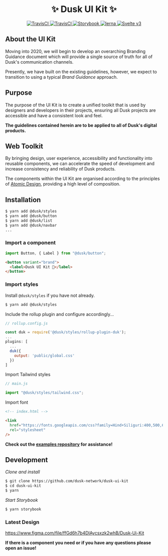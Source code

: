 # <div align="center">:sparkles: Dusk UI Kit :sparkles:</div>

<div align="center"><a href="https://npm.dusk.network:4873">
  <img src="https://img.shields.io/npm/v/@dusk/helpers.svg?registry_uri=https://npm.dusk.network:4873" alt="TravisCI">
</a>
<a href="https://travis-ci.com/dusk-network/dusk-ui-kit">
  <img src="https://travis-ci.com/dusk-network/dusk-ui-kit.svg?token=epVgoKeysWpeWXA7Vyxt&amp;branch=master" alt="TravisCI">
</a> <a href="https://dusk-network.github.io/dusk-ui-kit">
  <img src="https://cdn.jsdelivr.net/gh/storybookjs/brand@master/badge/badge-storybook.svg" alt="Storybook">
</a>
<a href="https://lerna.js.org/">
  <img src="https://img.shields.io/badge/maintained%20with-lerna-cc00ff.svg" alt="lerna">
</a>
<a href="https://svelte.dev">
  <img src="https://img.shields.io/badge/svelte-v3-red.svg" alt="Svelte v3">
</a></div>

## About the UI Kit

Moving into 2020, we will begin to develop an overarching Branding Guidance document which will provide a single source of truth for all of Dusk's communication channels.

Presently, we have built on the existing guidelines, however, we expect to transition to using a typical _Brand Guidance_ approach.

## Purpose

The purpose of the UI Kit is to create a unified toolkit that is used by designers and developers in their projects, ensuring all Dusk projects are accessible and have a consistent look and feel.

**The guidelines contained herein are to be applied to all of Dusk's digital products.**

## Web Toolkit

By bringing design, user experience, accessibility and functionality into reusable components, we can accelerate the speed of development and increase consistency and reliability of Dusk products.

The components within the UI Kit are organised according to the principles of [Atomic Design](https://bradfrost.com/blog/post/atomic-web-design/), providing a high level of composition.

## Installation

```bash
$ yarn add @dusk/styles
$ yarn add @dusk/button
$ yarn add @dusk/list
$ yarn add @dusk/navbar
...
```

### Import a component

```javascript
import Button, { Label } from "@dusk/button";
```

```html
<button variant="brand">
  <label>Dusk UI Kit 🚀</label>
</button>
```

### Import styles

Install `@dusk/styles` if you have not already.

```bash
$ yarn add @dusk/styles
```

Include the rollup plugin and configure accordingly...

```javascript
// rollup.config.js

const duk = require('@dusk/styles/rollup-plugin-duk');
...
plugins: [
  ...
  duk({
    output: 'public/global.css'
  })
]
```

Import Tailwind styles

```javascript
// main.js

import "@dusk/styles/tailwind.css";
```

Import font

```html
<!-- index.html -->

<link
  href="https://fonts.googleapis.com/css?family=Hind+Siliguri:400,500,600&display=swap"
  rel="stylesheet"
/>
```

**Check out the [examples repository](https://github.com/dusk-network/dusk-ui-kit-examples) for assistance!**

## Development

_Clone and install_

```bash
$ git clone https://github.com/dusk-network/dusk-ui-kit
$ cd dusk-ui-kit
$ yarn
```

_Start Storybook_

```bash
$ yarn storybook
```

### Latest Design

<https://www.figma.com/file/ffGd6h7b4DlAycsxzk2whB/Dusk-Ui-Kit>

**If there is a component you need or if you have any questions please open an issue!**

